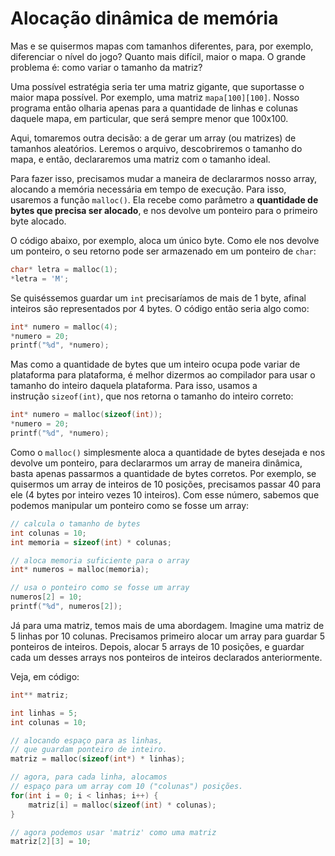 # Alocação dinâmica de memória

Mas e se quisermos mapas com tamanhos diferentes, para, por exemplo, diferenciar o nível do jogo? Quanto mais difícil, maior o mapa. O grande problema é: como variar o tamanho da matriz?

Uma possível estratégia seria ter uma matriz gigante, que suportasse o maior mapa possível. Por exemplo, uma matriz `mapa[100][100]`. Nosso programa então olharia apenas para a quantidade de linhas e colunas daquele mapa, em particular, que será sempre menor que 100x100.

Aqui, tomaremos outra decisão: a de gerar um array (ou matrizes) de tamanhos aleatórios. Leremos o arquivo, descobriremos o tamanho do mapa, e então, declararemos uma matriz com o tamanho ideal.

Para fazer isso, precisamos mudar a maneira de declararmos nosso array, alocando a memória necessária em tempo de execução. Para isso, usaremos a função `malloc()`. Ela recebe como parâmetro a **quantidade de bytes que precisa ser alocado**, e nos devolve um ponteiro para o primeiro byte alocado.

O código abaixo, por exemplo, aloca um único byte. Como ele nos devolve um ponteiro, o seu retorno pode ser armazenado em um ponteiro de `char`:

```c
char* letra = malloc(1);
*letra = 'M';
```

Se quiséssemos guardar um `int` precisaríamos de mais de 1 byte, afinal inteiros são representados por 4 bytes. O código então seria algo como:

```c
int* numero = malloc(4);
*numero = 20;
printf("%d", *numero);
```

Mas como a quantidade de bytes que um inteiro ocupa pode variar de plataforma para plataforma, é melhor dizermos ao compilador para usar o tamanho do inteiro daquela plataforma. Para isso, usamos a instrução `sizeof(int)`, que nos retorna o tamanho do inteiro correto:

```c
int* numero = malloc(sizeof(int));
*numero = 20;
printf("%d", *numero);
```

Como o `malloc()` simplesmente aloca a quantidade de bytes desejada e nos devolve um ponteiro, para declararmos um array de maneira dinâmica, basta apenas passarmos a quantidade de bytes corretos. Por exemplo, se quisermos um array de inteiros de 10 posições, precisamos passar 40 para ele (4 bytes por inteiro vezes 10 inteiros). Com esse número, sabemos que podemos manipular um ponteiro como se fosse um array:

```c
// calcula o tamanho de bytes
int colunas = 10;
int memoria = sizeof(int) * colunas;

// aloca memoria suficiente para o array
int* numeros = malloc(memoria);

// usa o ponteiro como se fosse um array
numeros[2] = 10;
printf("%d", numeros[2]);
```

Já para uma matriz, temos mais de uma abordagem. Imagine uma matriz de 5 linhas por 10 colunas. Precisamos primeiro alocar um array para guardar 5 ponteiros de inteiros. Depois, alocar 5 arrays de 10 posições, e guardar cada um desses arrays nos ponteiros de inteiros declarados anteriormente.

Veja, em código:

```c
int** matriz;

int linhas = 5;
int colunas = 10;

// alocando espaço para as linhas,
// que guardam ponteiro de inteiro.
matriz = malloc(sizeof(int*) * linhas);

// agora, para cada linha, alocamos
// espaço para um array com 10 ("colunas") posições.
for(int i = 0; i < linhas; i++) {
    matriz[i] = malloc(sizeof(int) * colunas);
}

// agora podemos usar 'matriz' como uma matriz
matriz[2][3] = 10;
```


